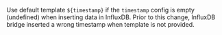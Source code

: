 Use default template `${timestamp}` if the `timestamp` config is empty (undefined) when inserting data in InfluxDB.
Prior to this change, InfluxDB bridge inserted a wrong timestamp when template is not provided.
